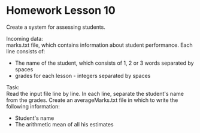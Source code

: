 # Homework Lesson 10
Create a system for assessing students. <br/>

Incoming data:<br/>
marks.txt file, which contains information about student performance. Each line
consists of:
* The name of the student, which consists of 1, 2 or 3 words separated by spaces
* grades for each lesson - integers separated by spaces 

Task:<br/>
Read the input file line by line. In each line, separate the student's name from the grades.
Create an averageMarks.txt file in which to write the following information:
* Student's name
* The arithmetic mean of all his estimates 
